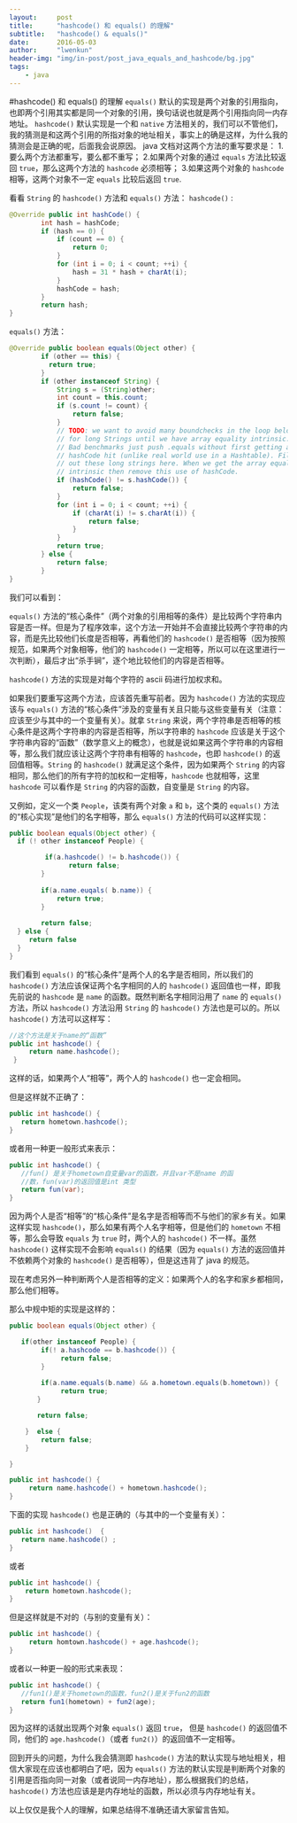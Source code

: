 ```yaml
---
layout:     post
title:      "hashcode() 和 equals() 的理解"
subtitle:   "hashcode() & equals()"
date:       2016-05-03
author:     "lwenkun"
header-img: "img/in-post/post_java_equals_and_hashcode/bg.jpg"
tags:
    - java
---
```

#hashcode() 和 equals() 的理解
`equals()` 默认的实现是两个对象的引用指向，也即两个引用其实都是同一个对象的引用，换句话说也就是两个引用指向同一内存地址。
`hashcode()` 默认实现是一个和 `native` 方法相关的，我们可以不管他们，我的猜测是和这两个引用的所指对象的地址相关，事实上的确是这样，为什么我的猜测会是正确的呢，后面我会说原因。
java 文档对这两个方法的重写要求是：
1.要么两个方法都重写，要么都不重写；
2.如果两个对象的通过 `equals` 方法比较返回 `true`，那么这两个方法的 `hashcode` 必须相等；
3.如果这两个对象的 `hashcode` 相等，这两个对象不一定 `equals` 比较后返回 `true`.

看看 `String` 的 `hashcode()` 方法和 `equals()` 方法：
`hashcode()` :

```java
@Override public int hashCode() {
        int hash = hashCode;
        if (hash == 0) {
            if (count == 0) {
                return 0;
            }
            for (int i = 0; i < count; ++i) {
                hash = 31 * hash + charAt(i);
            }
            hashCode = hash;
        }
        return hash;
}
```

`equals()` 方法：

```java
@Override public boolean equals(Object other) {
        if (other == this) {
          return true;
        }
        if (other instanceof String) {
            String s = (String)other;
            int count = this.count;
            if (s.count != count) {
                return false;
            }
            // TODO: we want to avoid many boundchecks in the loop below
            // for long Strings until we have array equality intrinsic.
            // Bad benchmarks just push .equals without first getting a
            // hashCode hit (unlike real world use in a Hashtable). Filter
            // out these long strings here. When we get the array equality
            // intrinsic then remove this use of hashCode.
            if (hashCode() != s.hashCode()) {
                return false;
            }
            for (int i = 0; i < count; ++i) {
                if (charAt(i) != s.charAt(i)) {
                    return false;
                }
            }
            return true;
        } else {
            return false;
        }
}
```

我们可以看到：

`equals()` 方法的“核心条件”（两个对象的引用相等的条件）是比较两个字符串内容是否一样。但是为了程序效率，这个方法一开始并不会直接比较两个字符串的内容，而是先比较他们长度是否相等，再看他们的 `hashcode()` 是否相等（因为按照规范，如果两个对象相等，他们的 `hashcode()` 一定相等，所以可以在这里进行一次判断），最后才出“杀手锏”，逐个地比较他们的内容是否相等。

`hashcode()` 方法的实现是对每个字符的 ascii 码进行加权求和。

如果我们要重写这两个方法，应该首先重写前者。因为 `hashcode()` 方法的实现应该与 `equals()` 方法的“核心条件”涉及的变量有关且只能与这些变量有关（注意：应该至少与其中的一个变量有关）。就拿 `String` 来说，两个字符串是否相等的核心条件是这两个字符串的内容是否相等，所以字符串的 `hashcode` 应该是关于这个字符串内容的“函数”（数学意义上的概念），也就是说如果这两个字符串的内容相等，那么我们就应该让这两个字符串有相等的 `hashcode`，也即 `hashcode()` 的返回值相等。`String` 的 `hashcode()` 就满足这个条件，因为如果两个 `String` 的内容相同，那么他们的所有字符的加权和一定相等，`hashcode` 也就相等，这里 `hashcode` 可以看作是 `String` 的内容的函数，自变量是 `String` 的内容。

又例如，定义一个类 `People`，该类有两个对象 `a` 和 `b`，这个类的 `equals()` 方法的“核心实现”是他们的名字相等，那么 `equals()` 方法的代码可以这样实现：

```java
public boolean equals(Object other) {
  if (! other instanceof People) {

         if(a.hashcode() != b.hashcode()) {
               return false;
        }
    
        if(a.name.euqals( b.name)) {
            return true;
        }  
       
        return false;
  } else {
     return false
  }
}
```

我们看到 `equals()` 的“核心条件”是两个人的名字是否相同，所以我们的 `hashcode()` 方法应该保证两个名字相同的人的 `hashcode()` 返回值也一样，即我先前说的 `hashcode` 是 `name` 的函数。既然判断名字相同沿用了 `name` 的 `equals()` 方法，所以 `hashcode()` 方法沿用 `String` 的 `hashcode()` 方法也是可以的。所以 `hashcode()` 方法可以这样写：

```java
//这个方法是关于name的“函数”
public int hashcode() {
     return name.hashcode();
 }
```

这样的话，如果两个人“相等”，两个人的 `hashcode()` 也一定会相同。

但是这样就不正确了：

```java
public int hashcode() {
   return hometown.hashcode();
} 
```

 或者用一种更一般形式来表示：

```java
public int hashcode() {
   //fun() 是关于hometown自变量var的函数，并且var不是name 的函
   //数，fun(var)的返回值是int 类型
   return fun(var);
} 
```

因为两个人是否“相等”的“核心条件”是名字是否相等而不与他们的家乡有关。如果这样实现 `hashcode()`，那么如果有两个人名字相等，但是他们的 `hometown` 不相等，那么会导致 `equals` 为 `true` 时，两个人的 `hashcode()` 不一样。虽然 `hashcode()` 这样实现不会影响 `equals()` 的结果（因为 `equals()` 方法的返回值并不依赖两个对象的 `hashcode()` 是否相等），但是这违背了 java 的规范。

现在考虑另外一种判断两个人是否相等的定义：如果两个人的名字和家乡都相同，那么他们相等。

那么中规中矩的实现是这样的：

```java
public boolean equals(Object other) {

   if(other instanceof People) {
        if(! a.hashcode == b.hashcode()) {
             return false;
        }
        
        if(a.name.equals(b.name) && a.hometown.equals(b.hometown)) {
             return true;
       }

       return false;

    }  else {
        return false;
    }

}

public int hashcode() {
     return name.hashcode() + hometown.hashcode();
}
```

下面的实现 `hashcode()` 也是正确的（与其中的一个变量有关）：

```java
public int hashcode()  {
   return name.hashcode() ;
}
```

或者

```java
public int hashcode() {
    return hometown.hashcode(); 
}
```

但是这样就是不对的（与别的变量有关）：

```java
public int hashcode() {
     return homtown.hashcode() + age.hashcode();
}
```

或者以一种更一般的形式来表现：

```java
public int hashcode() {
   //fun1()是关于hometown的函数，fun2()是关于fun2的函数
   return fun1(hometown) + fun2(age);
}
```

因为这样的话就出现两个对象 `equals()` 返回 `true`， 但是 `hashcode()` 的返回值不同，他们的 `age.hashcode()`（或者 `fun2()`）的返回值不一定相等。

回到开头的问题，为什么我会猜测即 `hashcode()` 方法的默认实现与地址相关，相信大家现在应该也都明白了吧，因为 `equals()` 方法的默认实现是判断两个对象的引用是否指向同一对象（或者说同一内存地址），那么根据我们的总结，`hashcode()` 方法也应该是是内存地址的函数，所以必须与内存地址有关。

以上仅仅是我个人的理解，如果总结得不准确还请大家留言告知。
